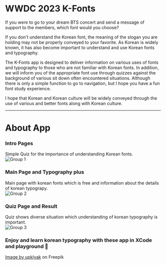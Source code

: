 
# WWDC 2023 K-Fonts
If you were to go to your dream BTS concert and send a message of support to the members, which font would you choose?

If you don't understand the Korean font, the meaning of the slogan you are holding may not be properly conveyed to your favorite. As Korean is widely known, it has also become important to understand and use Korean fonts and typography. 

The K-Fonts app is designed to deliver information on various uses of fonts and typography to those who are not familiar with Korean fonts. In addition, we will inform you of the appropriate font use through quizzes against the background of various sit down often encountered situations. Although there is only a simple function to go to navigation, but I hope you have a fun font study experience.

I hope that Korean and Korean culture will be widely conveyed through the use of various and better fonts along with Korean culture.

----

# About App

### Intro Pages
Simple Quiz for the importance of understanding Korean fonts.   
![Group 1](https://user-images.githubusercontent.com/105622985/233309905-64bac8b5-329c-46c8-ab9e-dde085bd3967.png)

### Main Page and Typography plus
Main page with korean fonts which is free and information about the details of korean typograpy.   
![Group 2](https://user-images.githubusercontent.com/105622985/233310569-40b2d54d-8172-474d-a57c-d4cf73b3a92d.png)
      
         
### Quiz Page and Result
Quiz shows diverse situation which understanding of korean typography is important.  
![Group 3](https://user-images.githubusercontent.com/105622985/233311154-7b92f865-1d74-40ef-8cca-d8127de8b22d.png)
      

### Enjoy and learn korean typography with these app in XCode and playground 📖
      
         

<a href="[https://www.freepik.com/free-vector/people-pointing-with-finger-hand_32883338.htm#page=2&query=humancharacter&position=26&from_view=search&track=ais](https://www.freepik.com/free-vector/people-pointing-with-finger-hand_32883338.htm#page=2&query=human%20character&position=26&from_view=search&track=ais)">Image by upklyak</a> on Freepik

